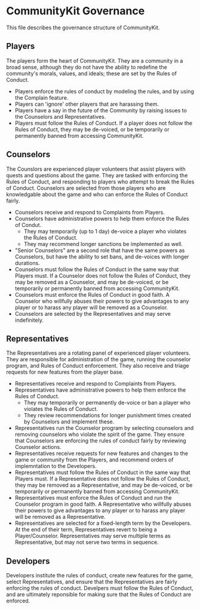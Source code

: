 # CommunityKit Governance

This file describes the governance structure of CommunityKit.

## Players

The players form the heart of CommunityKit. They are a community in a broad sense, although they do not have the ability to redefine the community's morals, values, and ideals; these are set by the Rules of Conduct.
* Players enforce the rules of conduct by modeling the rules, and by using the Complain feature.
* Players can 'ignore' other players that are harassing them.
* Players have a say in the future of the Community by raising issues to the Counselors and Representatives.
* Players must follow the Rules of Conduct. If a player does not follow the Rules of Conduct, they may be de-voiced, or be temporarily or permanently banned from accessing CommunityKit.

## Counselors

The Counslors are experienced player volunteers that assist players with quests and questions about the game. They are tasked with enforcing the Rules of Conduct, and responding to players who attempt to break the Rules of Conduct. Counselors are selected from those players who are knowledgable about the game and who can enforce the Rules of Conduct fairly.
* Counselors receive and respond to Complaints from Players.
* Counselors have administrative powers to help them enforce the Rules of Condut.
  * They may temporarily (up to 1 day) de-voice a player who violates the Rules of Conduct.
  * They may recommend longer sanctions be implemented as well.
* "Senior Counselors" are a second role that have the same powers as Counselors, but have the ability to set bans, and de-voices with longer durations.
* Counselors must follow the Rules of Conduct in the same way that Players must. If a Counselor does not follow the Rules of Conduct, they may be removed as a Counselor, and may be de-voiced, or be temporarily or permanently banned from accessing CommunityKit.
* Counselors must enforce the Rules of Conduct in good faith. A Counselor who willfully abuses their powers to give advantages to any player or to harass any player will be removed as a Counselor.
* Counselors are selected by the Representatives and may serve indefinitely.

## Representatives

The Representatives are a rotating panel of experienced player volunteers. They are responsible for administration of the game, running the counselor program, and Rules of Conduct enforcement. They also receive and triage requests for new features from the player base.
* Representatives receive and respond to Complaints from Players.
* Representatives have administrative powers to help them enforce the Rules of Conduct.
  * They may temporarily or permanently de-voice or ban a player who violates the Rules of Conduct.
  * They review recommendations for longer punishment times created by Counselors and implement these.
* Representatives run the Counselor program by selecting counselors and removing counselors who violate the spirit of the game. They ensure that Counselors are enforcing the rules of conduct fairly by reviewing Counselor actions.
* Representatives receive requests for new features and changes to the game or community from the Players, and recommend orders of implemntation to the Developers.
* Representatives must follow the Rules of Conduct in the same way that Players must. If a Representative does not follow the Rules of Conduct, they may be removed as a Representative, and may be de-voiced, or be temporarily or permanently banned from accessing CommunityKit.
* Representatives must enforce the Rules of Conduct and run the Counselor program in good faith. A Representative who willfully abuses their powers to give advantages to any player or to harass any player will be removed as a Representative.
* Representatives are selected for a fixed-length term by the Developers. At the end of their term, Representatives revert to being a Player/Counselor. Representatives may serve multiple terms as Representative, but may not serve two terms in sequence.

## Developers

Developers institute the rules of conduct, create new features for the game, select Representatives, and ensure that the Representatives are fairly enforcing the rules of conduct. Develpers must follow the Rules of Conduct, and are ultimately reponsible for making sure that the Rules of Conduct are enforced.
